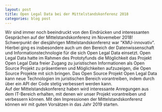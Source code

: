 ```yaml
---
layout: post
title: Open Legal Data bei der Mittelstandskonferenz 2018 
categories: blog post 
---
```


Wir sind immer noch beeindruckt von den Eindrücken und interessanten Gesprächen auf der Mittelstandskonferenz im Novemeber 2018!
Schwerpunkt der diesjährigen Mittelstandskonferenz war "KMU-innovativ". Hierbei ging es insbesondere auch um den Bereich der 
Datenwissenschaft und Informationstechnologie für die sich Open Legal Data einsetzt. 
Open Legal Data hatte im Rahmen des Prototyfunds die Möglichkeit das Projekt Open Legal Data freier Zugang zu juristischen Informationen als Open Source Projekt zu präsentieren und Möglichkeiten aufzuzeigen, die Open Source Projekte mit sich bringen. Das Open Source Projekt Open Legal Data kann neue Technologien im juristischen Bereich vorantreiben, indem durch über ein API der Code stetig verbessert werden kann.  
Auf der Mittelstandskonferenz haben wird interessante Anregungen aus dem IT-Bereich erhalten, 
mit denen wir unser Projekt vorantreiben und verbessern können. 
Mit den Impressionen der Mittelstandskonferenz können wir mit guten Vorsätzen in das Jahr 2019 starten. 
